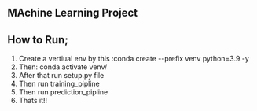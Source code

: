 ## MAchine Learning Project

## How to Run;

1. Create a vertiual env by this :conda create --prefix venv python=3.9 -y
2. Then: conda activate venv/
3. After that run setup.py file
4. Then run training_pipline
5. Then run prediction_pipline
6. Thats it!!
